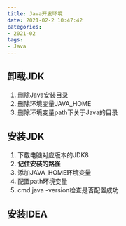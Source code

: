 ```yaml
---
title: Java开发环境
date: 2021-02-2 10:47:42
categories:
- 2021-02
tags:
- Java
---
```




## 卸载JDK
1. 删除Java安装目录
2. 删除环境变量JAVA_HOME
3. 删除环境变量path下关于Java的目录

## 安装JDK

1. 下载电脑对应版本的JDK8
2. **记住安装的路径**
3. 添加JAVA_HOME环境变量
4. 配置path环境变量
5. cmd  java -version检查是否配置成功

## 安装IDEA
